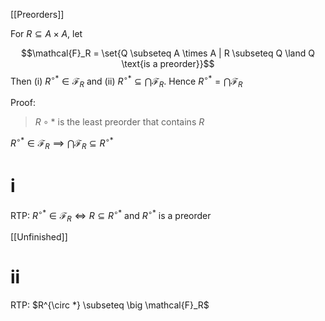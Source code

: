 [[Preorders]]

For $R \subseteq A \times A$, let

$$\mathcal{F}_R = \set{Q \subseteq A \times A | R \subseteq Q \land Q \text{is a preorder}}$$
Then (i) $R^{\circ *} \in \mathcal{F}_R$ and (ii) $R^{\circ *} \subseteq \bigcap \mathcal{F}_R$. Hence $R^{\circ *} = \bigcap \mathcal{F}_R$

Proof:

> $R \circ *$ is the least preorder that contains $R$

$R^{\circ *} \in \mathcal{F}_R \implies \bigcap \mathcal{F}_R \subseteq R^{\circ *}$

# i
RTP: $R^{\circ *} \in \mathcal{F}_R \iff R \subseteq R^{\circ *}$ and $R^{\circ *}$ is a preorder

[[Unfinished]]

# ii
RTP: $R^{\circ *} \subseteq \big \mathcal{F}_R$